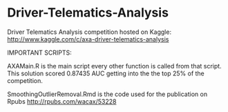 Driver-Telematics-Analysis
==========================

Driver Telematics Analysis competition hosted on Kaggle: http://www.kaggle.com/c/axa-driver-telematics-analysis

IMPORTANT SCRIPTS:

AXAMain.R is the main script every other function is called from that script. This solution scored 0.87435 AUC getting into the the top 25% of the competition.

SmoothingOutlierRemoval.Rmd is the code used for the publication on Rpubs http://rpubs.com/wacax/53228
